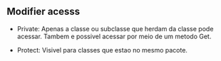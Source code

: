 ## Modifier acesss  ##

- Private: Apenas a classe ou subclasse que herdam da classe pode acessar. Tambem e possivel acessar
por meio de um metodo Get.

- Protect: Visivel para classes que estao no mesmo pacote.
